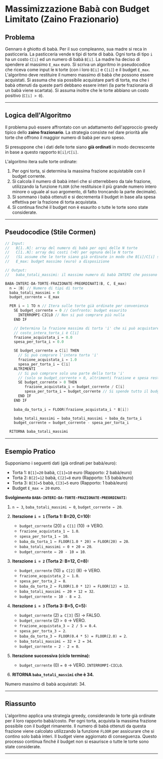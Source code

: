 # Massimizzazione Babà con Budget Limitato (Zaino Frazionario)

## Problema

Gennaro è ghiotto di babà. Per il suo compleanno, sua madre si reca in pasticceria. La pasticceria vende `N` tipi di torte di babà. Ogni torta di tipo `i` ha un costo `C[i]` ed un numero di babà `B[i]`. La madre ha deciso di spendere al massimo `E_max` euro.
Si scriva un algoritmo in pseudocodice che riceva come input le `N` torte (con i loro `B[i]` e `C[i]`) e il budget `E_max`. 
L'algoritmo deve restituire il numero massimo di babà che possono essere acquistati. Si assuma che sia possibile acquistare parti di torta, ma che i babà ottenuti da queste parti debbano essere interi (la parte frazionaria di un babà viene scartata).
Si assuma inoltre che le torte abbiano un costo positivo (`C[i] > 0`).

---

## Logica dell'Algoritmo

Il problema può essere affrontato con un adattamento dell'approccio greedy tipico dello **zaino frazionario**. La strategia consiste nel dare priorità alle torte che offrono il maggior numero di babà per euro speso.

Si presuppone che i dati delle torte siano **già ordinati** in modo decrescente in base a questo rapporto `B[i]/C[i]`.

L'algoritmo itera sulle torte ordinate:
1.  Per ogni torta, si determina la massima frazione acquistabile con il budget corrente.
2.  Si calcola il numero di babà interi che si otterrebbero da tale frazione, utilizzando la funzione `FLOOR` (che restituisce il più grande numero intero minore o uguale al suo argomento, di fatto troncando la parte decimale).
3.  Si sommano i babà ottenuti e si decrementa il budget in base alla spesa effettiva per la frazione di torta acquistata.
4.  Si continua finché il budget non è esaurito o tutte le torte sono state considerate.
---

## Pseudocodice (Stile Cormen)

```c
// Input:
//   B[1..N]: array del numero di babà per ogni delle N torte
//   C[1..N]: array dei costi (>0) per ognuna delle N torte
//   (Si assume che le torte siano già ordinate in modo che B[i]/C[i] sia decrescente)
//   E_max: budget massimo (euro) a disposizione

// Output:
//   baba_totali_massimi: il massimo numero di babà INTERI che possono essere acquistati

BABA-INTERI-DA-TORTE-FRAZIONATE-PREORDINATI(B, C, E_max)
  n ← |B| // Numero di tipi di torte
  baba_totali_massimi ← 0
  budget_corrente ← E_max

  PER i ← 1 TO n // Itera sulle torte già ordinate per convenienza
    SE budget_corrente = 0 // Confronto: budget esaurito
      INTERROMPI-CICLO // Non si può comprare più nulla
    END IF

    // Determina la frazione massima di torta 'i' che si può acquistare
    // costo_intera_torta_i è C[i]
    frazione_acquistata_i ← 0.0
    spesa_per_torta_i ← 0.0

    SE budget_corrente ≥ C[i] THEN
      // Si può comprare l'intera torta 'i'
      frazione_acquistata_i ← 1.0
      spesa_per_torta_i ← C[i]
    ALTRIMENTI
      // Si può comprare solo una parte della torta 'i'
      // (solo se budget_corrente > 0, altrimenti frazione e spesa restano 0)
      SE budget_corrente > 0 THEN
         frazione_acquistata_i ← budget_corrente / C[i]
         spesa_per_torta_i ← budget_corrente // Si spende tutto il budget rimanente
      END IF
    END IF
    
    baba_da_torta_i ← FLOOR(frazione_acquistata_i * B[i])

    baba_totali_massimi ← baba_totali_massimi + baba_da_torta_i
    budget_corrente ← budget_corrente - spesa_per_torta_i 

  RITORNA baba_totali_massimi 
```
---

## Esempio Pratico

Supponiamo i seguenti dati (già ordinati per babà/euro):
*   Torta 1: `B[1]=20` babà, `C[1]=10` euro (Rapporto: 2 babà/euro)
*   Torta 2: `B[2]=12` babà, `C[2]=8` euro (Rapporto: 1.5 babà/euro)
*   Torta 3: `B[3]=5` babà, `C[3]=5` euro (Rapporto: 1 babà/euro)
*   Budget `E_max = 20` euro.

**Svolgimento `BABA-INTERI-DA-TORTE-FRAZIONATE-PREORDINATI`:**

1.  `n ← 3`, `baba_totali_massimi ← 0`, `budget_corrente ← 20`.

2.  **Iterazione `i = 1` (Torta 1: B=20, C=10):**
    *   `budget_corrente` (20) `≥ C[1]` (10) → VERO.
    *   `frazione_acquistata_1 ← 1.0`.
    *   `spesa_per_torta_1 ← 10`.
    *   `baba_da_torta_1 ← FLOOR(1.0 * 20) = FLOOR(20) = 20`.
    *   `baba_totali_massimi ← 0 + 20 = 20`.
    *   `budget_corrente ← 20 - 10 = 10`.

3.  **Iterazione `i = 2` (Torta 2: B=12, C=8):**
    *   `budget_corrente` (10) `≥ C[2]` (8) → VERO.
    *   `frazione_acquistata_2 ← 1.0`.
    *   `spesa_per_torta_2 ← 8`.
    *   `baba_da_torta_2 ← FLOOR(1.0 * 12) = FLOOR(12) = 12`.
    *   `baba_totali_massimi ← 20 + 12 = 32`.
    *   `budget_corrente ← 10 - 8 = 2`.

4.  **Iterazione `i = 3` (Torta 3: B=5, C=5):**
    *   `budget_corrente` (2) `≥ C[3]` (5) → FALSO.
    *   `budget_corrente` (2) `> 0` → VERO.
    *   `frazione_acquistata_3 ← 2 / 5 = 0.4`.
    *   `spesa_per_torta_3 ← 2`.
    *   `baba_da_torta_3 ← FLOOR(0.4 * 5) = FLOOR(2.0) = 2`.
    *   `baba_totali_massimi ← 32 + 2 = 34`.
    *   `budget_corrente ← 2 - 2 = 0`.

5.  **Iterazione successiva (ciclo termina):**
    *   `budget_corrente` (0) `= 0` → VERO. `INTERROMPI-CICLO`.

6.  **RITORNA `baba_totali_massimi` che è 34.**

Numero massimo di babà acquistati: 34.

---

## Riassunto

L'algoritmo applica una strategia greedy, considerando le torte già ordinate per il loro rapporto babà/costo. Per ogni torta, acquista la massima frazione possibile con il budget rimanente. Il numero di babà ottenuti da questa frazione viene calcolato utilizzando la funzione `FLOOR` per assicurare che si contino solo babà interi. Il budget viene aggiornato di conseguenza. Questo processo continua finché il budget non si esaurisce o tutte le torte sono state considerate.

---
